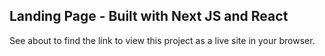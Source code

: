 ## Landing Page - Built with Next JS and React

See about to find the link to view this project as a live site in your browser.
